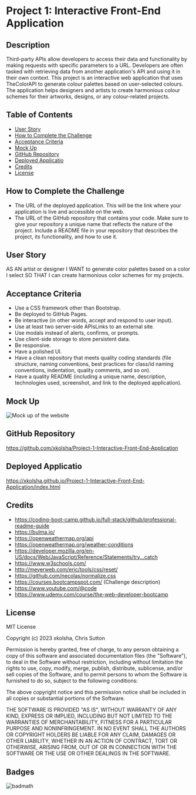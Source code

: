 # Project 1: Interactive Front-End Application

## Description

Third-party APIs allow developers to access their data and functionality by making requests with specific parameters to a URL. Developers are often tasked with retrieving data from another application's API and using it in their own context. This project is an interactive web application that uses TheColorAPI to generate colour palettes based on user-selected colours. The application helps designers and artists to create harmonious colour schemes for their artworks, designs, or any colour-related projects.

## Table of Contents

- [User Story](#User-story)
- [How to Complete the Challenge](#how-to-complete-the-challenge)
- [Acceptance Criteria](#acceptance-criteria)
- [Mock Up](#mock-up)
- [GitHub Repository](#GitHub-repository)
- [Deployed Applicatio](#deployed-applicatio)
- [Credits](#credits)
- [License](#license)

## How to Complete the Challenge

- The URL of the deployed application. This will be the link where your application is live and accessible on the web.
- The URL of the GitHub repository that contains your code. Make sure to give your repository a unique name that reflects the nature of the project. Include a README file in your repository that describes the project, its functionality, and how to use it.

## User Story

AS AN artist or designer
I WANT to generate color palettes based on a color I select
SO THAT I can create harmonious color schemes for my projects.

## Acceptance Criteria

- Use a CSS framework other than Bootstrap.
- Be deployed to GitHub Pages.
- Be interactive (in other words, accept and respond to user input).
- Use at least two server-side APIsLinks to an external site.
- Use modals instead of alerts, confirms, or prompts.
- Use client-side storage to store persistent data.
- Be responsive.
- Have a polished UI.
- Have a clean repository that meets quality coding standards (file structure, naming conventions, best practices for class/id naming conventions, indentation, quality comments, and so on).
- Have a quality README (including a unique name, description, technologies used, screenshot, and link to the deployed application).

## Mock Up

![Mock up of the website](./assets/images/Web%20capture_13-6-2023_211247_127.0.0.1.jpeg)

## GitHub Repository

https://github.com/xkolsha/Project-1-Interactive-Front-End-Application

## Deployed Applicatio

https://xkolsha.github.io/Project-1-Interactive-Front-End-Application/index.html

## Credits

- https://coding-boot-camp.github.io/full-stack/github/professional-readme-guide
- https://bulma.io/
- https://openweathermap.org/api
- https://openweathermap.org/weather-conditions
- https://developer.mozilla.org/en-US/docs/Web/JavaScript/Reference/Statements/try...catch
- https://www.w3schools.com/
- http://meyerweb.com/eric/tools/css/reset/
- https://github.com/necolas/normalize.css
- https://courses.bootcampspot.com/ (Challenge description)
- https://www.youtube.com/@code
- https://www.udemy.com/course/the-web-developer-bootcamp

## License

MIT License

Copyright (c) 2023 xkolsha, Chris Sutton

Permission is hereby granted, free of charge, to any person obtaining a copy
of this software and associated documentation files (the "Software"), to deal
in the Software without restriction, including without limitation the rights
to use, copy, modify, merge, publish, distribute, sublicense, and/or sell
copies of the Software, and to permit persons to whom the Software is
furnished to do so, subject to the following conditions:

The above copyright notice and this permission notice shall be included in all
copies or substantial portions of the Software.

THE SOFTWARE IS PROVIDED "AS IS", WITHOUT WARRANTY OF ANY KIND, EXPRESS OR
IMPLIED, INCLUDING BUT NOT LIMITED TO THE WARRANTIES OF MERCHANTABILITY,
FITNESS FOR A PARTICULAR PURPOSE AND NONINFRINGEMENT. IN NO EVENT SHALL THE
AUTHORS OR COPYRIGHT HOLDERS BE LIABLE FOR ANY CLAIM, DAMAGES OR OTHER
LIABILITY, WHETHER IN AN ACTION OF CONTRACT, TORT OR OTHERWISE, ARISING FROM,
OUT OF OR IN CONNECTION WITH THE SOFTWARE OR THE USE OR OTHER DEALINGS IN THE
SOFTWARE.

## Badges

![badmath](https://img.shields.io/github/license/xkolsha/unbModule1Challenge?color=%238F83ED)
